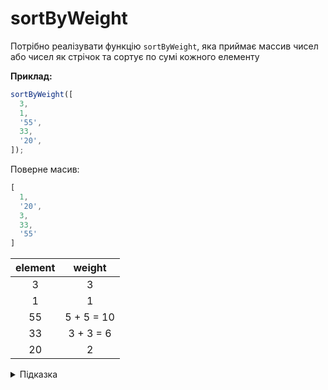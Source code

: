 # sortByWeight

Потрібно реалізувати функцію `sortByWeight`, яка приймає массив чисел або чисел як стрічок та сортує по сумі кожного елементу

**Приклад:**

```js
sortByWeight([
  3, 
  1, 
  '55', 
  33,
  '20',
]);
```

Поверне масив:
```js
[
  1,
  '20',
  3, 
  33,
  '55'
]
```

| element | weight | 
| :---: | :---: | 
| 3 | 3 | 
| 1 | 1 | 
| 55 | 5 + 5 = 10 | 
| 33 | 3 + 3 = 6 | 
| 20 | 2 | 


<details>
  <summary>Підказка</summary>
  
---
  Потрібно реалізувати власний метод [sort](https://developer.mozilla.org/en-US/docs/Web/JavaScript/Reference/Global_Objects/Array/sort?retiredLocale=uk) в якому будуть порівнюватись елементи масиву. У власній реалізації методі [sort](https://developer.mozilla.org/en-US/docs/Web/JavaScript/Reference/Global_Objects/Array/sort?retiredLocale=uk) потрібно визначити вагу кожного елементу і порівняти між собою.
</details>

